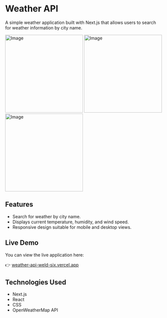 # Weather API

A simple weather application built with Next.js that allows users to search for weather information by city name.

<img width="250" alt="Image" src="https://github.com/user-attachments/assets/71d79197-4bf0-493c-8c0c-2b7dd13ecea3" />

<img width="250" alt="Image" src="https://github.com/user-attachments/assets/7bbb176b-ae06-45f3-ba87-a545e9a509f3" />

<img width="250" alt="Image" src="https://github.com/user-attachments/assets/60189d48-f4d2-482a-bcdc-5eb286e9a619" />

## Features

- Search for weather by city name.
- Displays current temperature, humidity, and wind speed.
- Responsive design suitable for mobile and desktop views.

## Live Demo

You can view the live application here:

👉 [weather-api-weld-six.vercel.app](https://weather-api-weld-six.vercel.app/)

## Technologies Used

- Next.js
- React
- CSS
- OpenWeatherMap API

